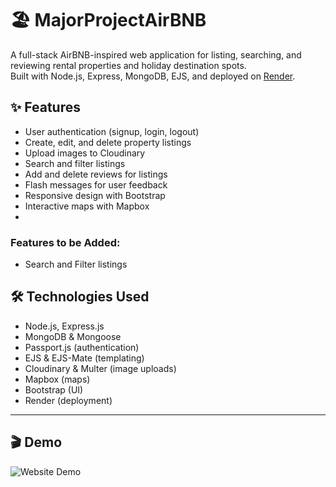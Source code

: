 # 🏖️ MajorProjectAirBNB

A full-stack AirBNB-inspired web application for listing, searching, and reviewing rental properties and holiday destination spots.  
Built with Node.js, Express, MongoDB, EJS, and deployed on [Render](https://airbnb-wiu9.onrender.com/listings).


## ✨ Features

- User authentication (signup, login, logout)
- Create, edit, and delete property listings
- Upload images to Cloudinary
- Search and filter listings
- Add and delete reviews for listings
- Flash messages for user feedback
- Responsive design with Bootstrap
- Interactive maps with Mapbox
- 
### Features to be Added:
- Search and Filter listings

## 🛠️ Technologies Used

- Node.js, Express.js
- MongoDB & Mongoose
- Passport.js (authentication)
- EJS & EJS-Mate (templating)
- Cloudinary & Multer (image uploads)
- Mapbox (maps)
- Bootstrap (UI)
- Render (deployment)

---
## 🎬 Demo

![Website Demo](demo2.gif)
<!-- Replace the above path with the actual path or URL to your GIF demo -->
